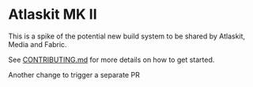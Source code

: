 # Atlaskit MK II

This is a spike of the potential new build system to be shared by Atlaskit, Media and Fabric.

See [CONTRIBUTING.md](CONTRIBUTING.md) for more details on how to get started.

Another change to trigger a separate PR
